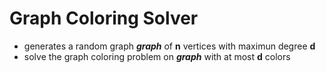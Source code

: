 # Graph Coloring Solver

- generates a random graph ***graph*** of **n** vertices with maximun degree **d**
- solve the graph coloring problem on ***graph*** with at most **d** colors 